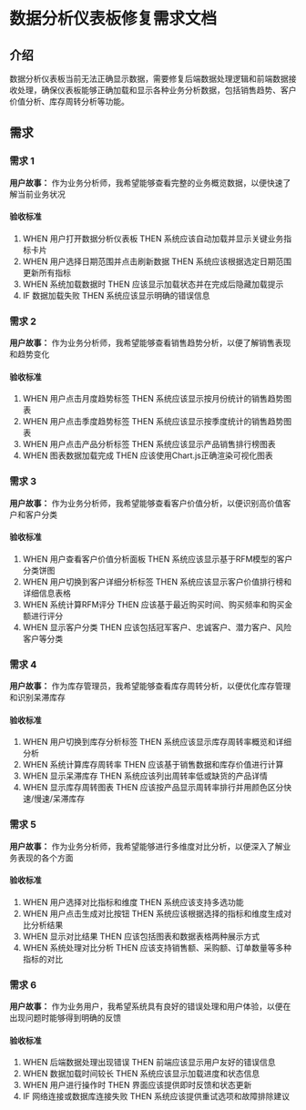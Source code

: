 # 数据分析仪表板修复需求文档

## 介绍

数据分析仪表板当前无法正确显示数据，需要修复后端数据处理逻辑和前端数据接收处理，确保仪表板能够正确加载和显示各种业务分析数据，包括销售趋势、客户价值分析、库存周转分析等功能。

## 需求

### 需求 1

**用户故事：** 作为业务分析师，我希望能够查看完整的业务概览数据，以便快速了解当前业务状况

#### 验收标准

1. WHEN 用户打开数据分析仪表板 THEN 系统应该自动加载并显示关键业务指标卡片
2. WHEN 用户选择日期范围并点击刷新数据 THEN 系统应该根据选定日期范围更新所有指标
3. WHEN 系统加载数据时 THEN 应该显示加载状态并在完成后隐藏加载提示
4. IF 数据加载失败 THEN 系统应该显示明确的错误信息

### 需求 2

**用户故事：** 作为业务分析师，我希望能够查看销售趋势分析，以便了解销售表现和趋势变化

#### 验收标准

1. WHEN 用户点击月度趋势标签 THEN 系统应该显示按月份统计的销售趋势图表
2. WHEN 用户点击季度趋势标签 THEN 系统应该显示按季度统计的销售趋势图表
3. WHEN 用户点击产品分析标签 THEN 系统应该显示产品销售排行榜图表
4. WHEN 图表数据加载完成 THEN 应该使用Chart.js正确渲染可视化图表

### 需求 3

**用户故事：** 作为业务分析师，我希望能够查看客户价值分析，以便识别高价值客户和客户分类

#### 验收标准

1. WHEN 用户查看客户价值分析面板 THEN 系统应该显示基于RFM模型的客户分类饼图
2. WHEN 用户切换到客户详细分析标签 THEN 系统应该显示客户价值排行榜和详细信息表格
3. WHEN 系统计算RFM评分 THEN 应该基于最近购买时间、购买频率和购买金额进行评分
4. WHEN 显示客户分类 THEN 应该包括冠军客户、忠诚客户、潜力客户、风险客户等分类

### 需求 4

**用户故事：** 作为库存管理员，我希望能够查看库存周转分析，以便优化库存管理和识别呆滞库存

#### 验收标准

1. WHEN 用户切换到库存分析标签 THEN 系统应该显示库存周转率概览和详细分析
2. WHEN 系统计算库存周转率 THEN 应该基于销售数据和库存价值进行计算
3. WHEN 显示呆滞库存 THEN 系统应该列出周转率低或缺货的产品详情
4. WHEN 显示库存周转图表 THEN 应该按产品显示周转率排行并用颜色区分快速/慢速/呆滞库存

### 需求 5

**用户故事：** 作为业务分析师，我希望能够进行多维度对比分析，以便深入了解业务表现的各个方面

#### 验收标准

1. WHEN 用户选择对比指标和维度 THEN 系统应该支持多选功能
2. WHEN 用户点击生成对比按钮 THEN 系统应该根据选择的指标和维度生成对比分析结果
3. WHEN 显示对比结果 THEN 应该包括图表和数据表格两种展示方式
4. WHEN 系统处理对比分析 THEN 应该支持销售额、采购额、订单数量等多种指标的对比

### 需求 6

**用户故事：** 作为业务用户，我希望系统具有良好的错误处理和用户体验，以便在出现问题时能够得到明确的反馈

#### 验收标准

1. WHEN 后端数据处理出现错误 THEN 前端应该显示用户友好的错误信息
2. WHEN 数据加载时间较长 THEN 系统应该显示加载进度和状态信息
3. WHEN 用户进行操作时 THEN 界面应该提供即时反馈和状态更新
4. IF 网络连接或数据库连接失败 THEN 系统应该提供重试选项和故障排除建议